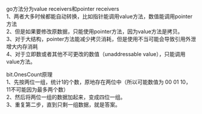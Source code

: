 go方法分为value receivers和pointer receivers  
1、两者大多时候都能自动转换，比如指针能调用value方法，数值能调用pointer方法  
2、但是如果要修改原数据，只能使用pointer方法，因为value方法是拷贝。  
3、对于大结构，pointer方法能减少拷贝消耗，但是使用不当可能会导致引用外泄增大内存消耗  
4、对于立即数或者其他不可更改的数值（unaddressable value），只能调用value方法。  

bit.OnesCount原理  
1、先按两位一组，统计1的个数，原地存在两位中（所以可能数值为 00 01 10， 11不可能因为最多两个数）  
2、然后将两位一组的数据加起来，变成四位一组。  
3、重复第二步，直到只剩一组数据，就是答案。  

